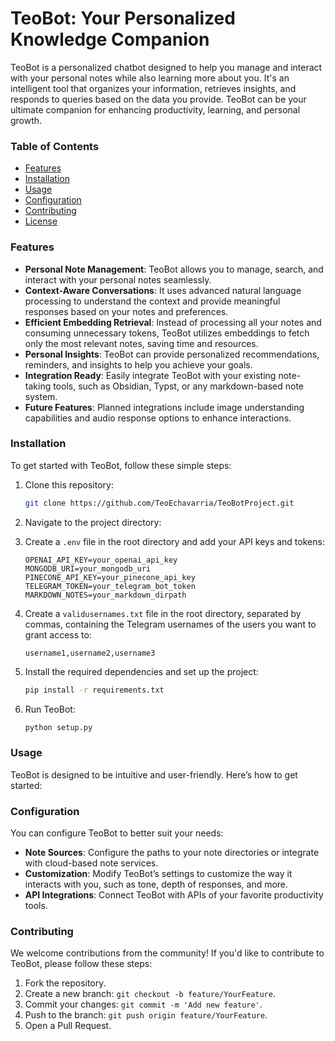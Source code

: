 # TeoBot: Your Personalized Knowledge Companion

TeoBot is a personalized chatbot designed to help you manage and interact with your personal notes while also learning more about you. It's an intelligent tool that organizes your information, retrieves insights, and responds to queries based on the data you provide. TeoBot can be your ultimate companion for enhancing productivity, learning, and personal growth.

### Table of Contents

- [Features](#features)
- [Installation](#installation)
- [Usage](#usage)
- [Configuration](#configuration)
- [Contributing](#contributing)
- [License](#license)

### Features

- **Personal Note Management**: TeoBot allows you to manage, search, and interact with your personal notes seamlessly.
- **Context-Aware Conversations**: It uses advanced natural language processing to understand the context and provide meaningful responses based on your notes and preferences.
- **Efficient Embedding Retrieval**: Instead of processing all your notes and consuming unnecessary tokens, TeoBot utilizes embeddings to fetch only the most relevant notes, saving time and resources.
- **Personal Insights**: TeoBot can provide personalized recommendations, reminders, and insights to help you achieve your goals.
- **Integration Ready**: Easily integrate TeoBot with your existing note-taking tools, such as Obsidian, Typst, or any markdown-based note system.
- **Future Features**: Planned integrations include image understanding capabilities and audio response options to enhance interactions.

### Installation

To get started with TeoBot, follow these simple steps:

1. Clone this repository:

    ```bash
    git clone https://github.com/TeoEchavarria/TeoBotProject.git
    ```

2. Navigate to the project directory:

3. Create a `.env` file in the root directory and add your API keys and tokens:

    ```env
    OPENAI_API_KEY=your_openai_api_key
    MONGODB_URI=your_mongodb_uri
    PINECONE_API_KEY=your_pinecone_api_key
    TELEGRAM_TOKEN=your_telegram_bot_token
    MARKDOWN_NOTES=your_markdown_dirpath
    ```

4. Create a `validusernames.txt` file in the root directory, separated by commas, containing the Telegram usernames of the users you want to grant access to:

    ```
    username1,username2,username3
    ```

5. Install the required dependencies and set up the project:

    ```bash
    pip install -r requirements.txt
    ```

6. Run TeoBot:

    ```bash
    python setup.py
    ```

### Usage

TeoBot is designed to be intuitive and user-friendly. Here’s how to get started:


### Configuration

You can configure TeoBot to better suit your needs:

- **Note Sources**: Configure the paths to your note directories or integrate with cloud-based note services.
- **Customization**: Modify TeoBot’s settings to customize the way it interacts with you, such as tone, depth of responses, and more.
- **API Integrations**: Connect TeoBot with APIs of your favorite productivity tools.

### Contributing

We welcome contributions from the community! If you'd like to contribute to TeoBot, please follow these steps:

1. Fork the repository.
2. Create a new branch: `git checkout -b feature/YourFeature`.
3. Commit your changes: `git commit -m 'Add new feature'`.
4. Push to the branch: `git push origin feature/YourFeature`.
5. Open a Pull Request.